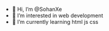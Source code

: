 - 👋 Hi, I’m @SohanXe
- 👀 I’m interested in web development
- 🌱 I’m currently learning html js css


<!---
SohanXe/SohanXe is a ✨ special ✨ repository because its `README.md` (this file) appears on your GitHub profile.
You can click the Preview link to take a look at your changes.
--->

